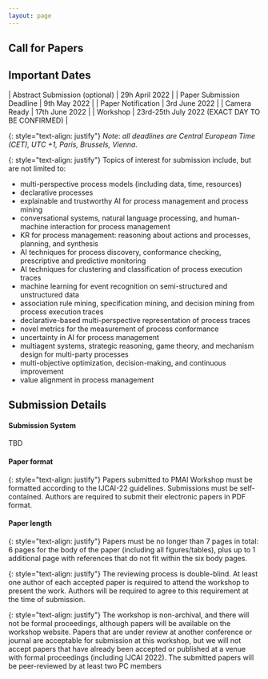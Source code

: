 ```yaml
---
layout: page
---
```


## Call for Papers

## Important Dates

| Abstract Submission (optional) | 29h April 2022                                  |
| Paper Submission Deadline      | 9th May 2022                                    |
| Paper Notification             | 3rd June 2022                                   |
| Camera Ready                   | 17th June 2022                                  |
| Workshop                       | 23rd-25th July 2022 (EXACT DAY TO BE CONFIRMED) |

{: style="text-align: justify"}
*Note*: _all deadlines are Central European Time (CET), UTC +1, Paris, Brussels, Vienna._

{: style="text-align: justify"}
Topics of interest for submission include, but are not limited to:
 - multi-perspective process models (including data, time, resources)
 - declarative processes
 - explainable and trustworthy AI for process management and process mining
 - conversational systems, natural language processing, and human-machine interaction for process management
 - KR for process management: reasoning about actions and processes, planning, and synthesis
 - AI techniques for process discovery, conformance checking, prescriptive and predictive monitoring
 - AI techniques for clustering and classification of process execution traces
 - machine learning for event recognition on semi-structured and unstructured data
 - association rule mining, specification mining, and decision mining from process execution traces
 - declarative-based multi-perspective representation of process traces
 - novel metrics for the measurement of process conformance
 - uncertainty in AI for process management
 - multiagent systems, strategic reasoning, game theory, and mechanism design for multi-party processes
 - multi-objective optimization, decision-making, and continuous improvement
 - value alignment in process management

## Submission Details 

#### Submission System
TBD
#### Paper format
{: style="text-align: justify"}
Papers submitted to PMAI Workshop must be formatted according to the IJCAI-22 guidelines. Submissions must be self-contained. Authors are required to submit their electronic papers in PDF format.
#### Paper length
{: style="text-align: justify"}
Papers must be no longer than 7 pages in total: 6 pages for the body of the paper (including all figures/tables), plus up to 1 additional page with references that do not fit within the six body pages. 

{: style="text-align: justify"}
The reviewing process is double-blind. At least one author of each accepted paper is required to attend the workshop to present the work. Authors will be required to agree to this requirement at the time of submission.

{: style="text-align: justify"}
The workshop is non-archival, and there will not be formal proceedings, although papers will be available on the workshop website. Papers that are under review at another conference or journal are acceptable for submission at this workshop, but we will not accept papers that have already been accepted or published at a venue with formal proceedings (including IJCAI 2022). The submitted papers will be peer-reviewed by at least two PC members